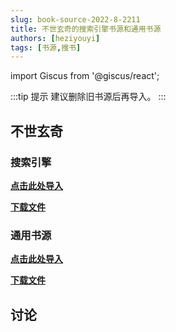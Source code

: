 ```yaml
---
slug: book-source-2022-8-2211
title: 不世玄奇的搜索引擎书源和通用书源
authors: [heziyouyi]
tags: [书源,搜书]
---
```

import Giscus from '@giscus/react';

:::tip 提示
建议删除旧书源后再导入。
:::

<!-- truncate -->

## 不世玄奇

### 搜索引擎

**[点击此处导入](legado://import/bookSource?src=https://raw.githubusercontent.com/gedoor/gedoor.github.io/master/blog/2022-08-20-2211/%E4%B8%8D%E4%B8%96%E7%8E%84%E5%A5%87%E6%90%9C%E7%B4%A2%E5%BC%95%E6%93%8E%E4%B9%A6%E6%BA%90.txt)**

**[下载文件](https://raw.githubusercontent.com/gedoor/gedoor.github.io/master/blog/2022-08-20-2211/%E4%B8%8D%E4%B8%96%E7%8E%84%E5%A5%87%E6%90%9C%E7%B4%A2%E5%BC%95%E6%93%8E%E4%B9%A6%E6%BA%90.txt)**


### 通用书源

**[点击此处导入](legado://import/bookSource?src=https://raw.githubusercontent.com/gedoor/gedoor.github.io/master/blog/2022-08-20-2211/%E9%80%9A%E7%94%A8%E4%B9%A6%E6%BA%90.txt)**

**[下载文件](https://raw.githubusercontent.com/gedoor/gedoor.github.io/master/blog/2022-08-20-2211/%E9%80%9A%E7%94%A8%E4%B9%A6%E6%BA%90.txt)**


## 讨论

<Giscus
  id="comments"
  repo="gedoor/gedoor.github.io"
  repoId="MDEwOlJlcG9zaXRvcnkxNjExMjczMjM"
  category="General"
  categoryId="DIC_kwDOCZqbm84CQvbE"
  mapping="title"
  term="Comments"
  reactionsEnabled="1"
  emitMetadata="0"
  inputPosition="top"
  theme="preferred_color_scheme"
  lang="zh-CN"
/>